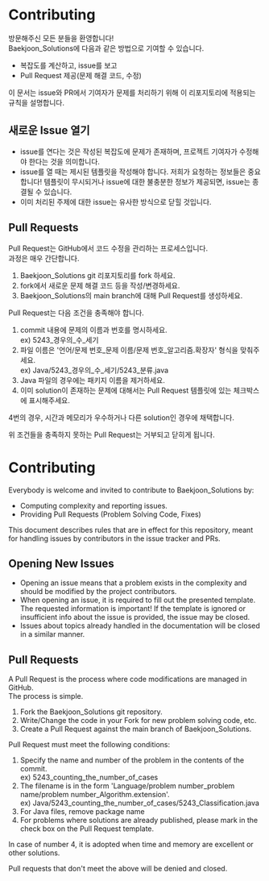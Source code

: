 # Contributing
방문해주신 모든 분들을 환영합니다!   
Baekjoon_Solutions에 다음과 같은 방법으로 기여할 수 있습니다.   
* 복잡도를 계산하고, issue를 보고   
* Pull Request 제공(문제 해결 코드, 수정)   
   
이 문서는 issue와 PR에서 기여자가 문제를 처리하기 위해 이 리포지토리에 적용되는 규칙을 설명합니다.   
   
## 새로운 Issue 열기
* issue를 연다는 것은 작성된 복잡도에 문제가 존재하며, 프로젝트 기여자가 수정해야 한다는 것을 의미합니다. 
* issue를 열 때는 제시된 템플릿을 작성해야 합니다. 저희가 요청하는 정보들은 중요합니다! 템플릿이 무시되거나 issue에 대한 불충분한 정보가 제공되면, issue는 종결될 수 있습니다.
* 이미 처리된 주제에 대한 issue는 유사한 방식으로 닫힐 것입니다.   
   
## Pull Requests
Pull Request는 GitHub에서 코드 수정을 관리하는 프로세스입니다.   
과정은 매우 간단합니다.   
1. Baekjoon_Solutions git 리포지토리를 fork 하세요.   
2. fork에서 새로운 문제 해결 코드 등을 작성/변경하세요.   
3. Baekjoon_Solutions의 main branch에 대해 Pull Request를 생성하세요.   
   
Pull Request는 다음 조건을 충족해야 합니다.   
1. commit 내용에 문제의 이름과 번호를 명시하세요.   
	ex) 5243_경우의_수_세기
2. 파일 이름은 '언어/문제 번호_문제 이름/문제 번호_알고리즘.확장자' 형식을 맞춰주세요.   
        ex) Java/5243_경우의_수_세기/5243_분류.java
3. Java 파일의 경우에는 패키지 이름을 제거하세요.
4. 이미 solution이 존재하는 문제에 대해서는 Pull Request 템플릿에 있는 체크박스에 표시해주세요.   
   
4번의 경우, 시간과 메모리가 우수하거나 다른 solution인 경우에 채택합니다.   
   
위 조건들을 충족하지 못하는 Pull Request는 거부되고 닫히게 됩니다.   
   
   

# Contributing
Everybody is welcome and invited to contribute to Baekjoon_Solutions by:
* Computing complexity and reporting issues.
* Providing Pull Requests (Problem Solving Code, Fixes)   
   
This document describes rules that are in effect for this repository, meant for handling issues by contributors in the issue tracker and PRs.

## Opening New Issues
* Opening an issue means that a problem exists in the complexity and should be modified by the project contributors.
* When opening an issue, it is required to fill out the presented template. The requested information is important! If the template is ignored or insufficient info about the issue is provided, the issue may be closed.
* Issues about topics already handled in the documentation will be closed in a similar manner.

## Pull Requests
A Pull Request is the process where code modifications are managed in GitHub.   
The process is simple.
1. Fork the Baekjoon_Solutions git repository.
2. Write/Change the code in your Fork for new problem solving code, etc.
3. Create a Pull Request against the main branch of Baekjoon_Solutions.
   
Pull Request must meet the following conditions:
1. Specify the name and number of the problem in the contents of the commit.   
	ex) 5243_counting_the_number_of_cases
2. The filename is in the form 'Language/problem number_problem name/problem number_Algorithm.extension'.   
	ex) Java/5243_counting_the_number_of_cases/5243_Classification.java
3. For Java files, remove package name
4. For problems where solutions are already published, please mark in the check box on the Pull Request template.   

In case of number 4, it is adopted when time and memory are excellent or other solutions.   

Pull requests that don't meet the above will be denied and closed.
